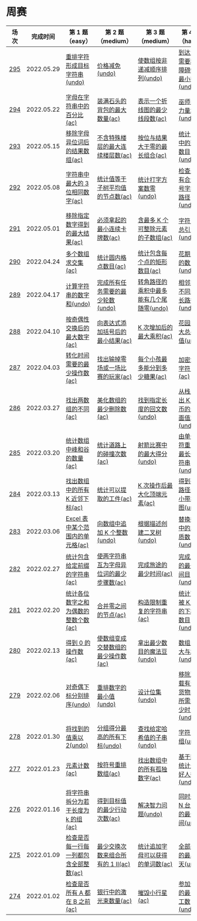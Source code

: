 # 周赛

**场次**|**完成时间**|**第 1 题（easy）**|**第 2 题（medium）**|**第 3 题（medium）**|**第 4 题（hard）**
--------|------------|-----------|-----------|-----------|-----------
[295](./第%20295%20场周赛)|2022.05.29|[重排字符形成目标字符串(undo)](./第%20295%20场周赛/6078.%20重排字符形成目标字符串)|[价格减免(undo)](./第%20295%20场周赛/6079.%20价格减免)|[使数组按非递减顺序排列(undo)](./第%20295%20场周赛/6080.%20使数组按非递减顺序排列)|[到达角落需要移除障碍物的最小数目(undo)](./第%20295%20场周赛/6081.%20到达角落需要移除障碍物的最小数目)
[294](./第%20294%20场周赛)|2022.05.22|[字母在字符串中的百分比(ac)](./第%20294%20场周赛/6074.%20字母在字符串中的百分比)|[装满石头的背包的最大数量(ac)](./第%20294%20场周赛/6075.%20装满石头的背包的最大数量)|[表示一个折线图的最少线段数(ac)](./第%20294%20场周赛/6076.%20表示一个折线图的最少线段数)|[巫师的总力量和(undo)](./第%20294%20场周赛/6077.%20巫师的总力量和)
[293](./第%20293%20场周赛)|2022.05.15|[移除字母异位词后的结果数组(ac)](./第%20293%20场周赛/6063.%20移除字母异位词后的结果数组)|[不含特殊楼层的最大连续楼层数(ac)](./第%20293%20场周赛/6064.%20不含特殊楼层的最大连续楼层数)|[按位与结果大于零的最长组合(ac)](./第%20293%20场周赛/6065.%20按位与结果大于零的最长组合)|[统计区间中的整数数目(undo)](./第%20293%20场周赛/6066.%20统计区间中的整数数目)
[292](./第%20292%20场周赛)|2022.05.08|[字符串中最大的 3 位相同数字(ac)](./第%20292%20场周赛/6056.%20字符串中最大的%203%20位相同数字)|[统计值等于子树平均值的节点数(ac)](./第%20292%20场周赛/6057.%20统计值等于子树平均值的节点数)|[统计打字方案数零(undo)](./第%20292%20场周赛/6058.%20统计打字方案数零)|[检查是否有合法括号字符串路径(undo)](./第%20292%20场周赛/6059.%20检查是否有合法括号字符串路径)
[291](./第%20291%20场周赛)|2022.05.01|[移除指定数字得到的最大结果(ac)](./第%20291%20场周赛/6047.%20移除指定数字得到的最大结果)|[必须拿起的最小连续卡牌数(ac)](./第%20291%20场周赛/6048.%20必须拿起的最小连续卡牌数)|[含最多 K 个可整除元素的子数组(ac)](./第%20291%20场周赛/6049.%20含最多%20K%20个可整除元素的子数组)|[字符串的总引力(undo)](./第%20291%20场周赛/6050.%20字符串的总引力)
[290](./第%20290%20场周赛)|2022.04.24|[多个数组求交集(ac)](./第%20290%20场周赛/6041.%20多个数组求交集)|[统计圆内格点数目(ac)](./第%20290%20场周赛/6042.%20统计圆内格点数目)|[统计包含每个点的矩形数目(ac)](./第%20290%20场周赛/6043.%20统计包含每个点的矩形数目)|[花期内花的数目(undo)](./第%20290%20场周赛/6044.%20花期内花的数目)
[289](./第%20289%20场周赛)|2022.04.17|[计算字符串的数字和(undo)](./第%20289%20场周赛/6070.%20计算字符串的数字和)|[完成所有任务需要的最少轮数(undo)](./第%20289%20场周赛/6071.%20完成所有任务需要的最少轮数)|[转角路径的乘积中最多能有几个尾随零(undo)](./第%20289%20场周赛/6072.%20转角路径的乘积中最多能有几个尾随零)|[相邻字符不同的最长路径(undo)](./第%20289%20场周赛/6073.%20相邻字符不同的最长路径)
[288](./第%20288%20场周赛)|2022.04.10|[按奇偶性交换后的最大数字(ac)](./第%20288%20场周赛/6037.%20按奇偶性交换后的最大数字)|[向表达式添加括号后的最小结果(ac)](./第%20288%20场周赛/6038.%20向表达式添加括号后的最小结果)|[K 次增加后的最大乘积(ac)](./第%20288%20场周赛/6039.%20K%20次增加后的最大乘积)|[花园的最大总美丽值(undo)](./第%20288%20场周赛/6040.%20花园的最大总美丽值)
[287](./第%20287%20场周赛)|2022.04.03|[转化时间需要的最少操作数(ac)](./第%20287%20场周赛/6055.%20转化时间需要的最少操作数)|[找出输掉零场或一场比赛的玩家(ac)](./第%20287%20场周赛/6056.%20找出输掉零场或一场比赛的玩家)|[每个小孩最多能分到多少糖果(ac)](./第%20287%20场周赛/6057.%20每个小孩最多能分到多少糖果)|[加密解密字符串(ac)](./第%20287%20场周赛/6058.%20加密解密字符串)
[286](./第%20286%20场周赛)|2022.03.27|[找出两数组的不同(ac)](./第%20286%20场周赛/6031.%20找出两数组的不同)|[美化数组的最少删除数(ac)](./第%20286%20场周赛/6032.%20美化数组的最少删除数)|[找到指定长度的回文数(undo)](./第%20286%20场周赛/6033.%20找到指定长度的回文数)|[从栈中取出 K 个硬币的最大面值和(undo)](./第%20286%20场周赛/6034.%20从栈中取出%20K%20个硬币的最大面值和)
[285](./第%20285%20场周赛)|2022.03.20|[统计数组中峰和谷的数量(ac)](./第%20285%20场周赛/6027.%20统计数组中峰和谷的数量)|[统计道路上的碰撞次数(ac)](./第%20285%20场周赛/6028.%20统计道路上的碰撞次数)|[射箭比赛中的最大得分(undo)](./第%20285%20场周赛/6029.%20射箭比赛中的最大得分)|[由单个字符重复的最长子字符串(undo)](./第%20285%20场周赛/6030.%20由单个字符重复的最长子字符串图)
[284](./第%20284%20场周赛)|2022.03.13|[找出数组中的所有 K 近邻下标(ac)](./第%20284%20场周赛/6031.%20找出数组中的所有%20K%20近邻下标)|[统计可以提取的工件(ac)](./第%20284%20场周赛/6032.%20统计可以提取的工件)|[K 次操作后最大化顶端元素(ac)](./第%20284%20场周赛/6033.%20K%20次操作后最大化顶端元素)|[得到要求路径的最小带权子图(undo)](./第%20284%20场周赛/6034.%20得到要求路径的最小带权子图)
[283](./第%20283%20场周赛)|2022.03.06|[Excel 表中某个范围内的单元格(ac)](./第%20283%20场周赛/6016.%20Excel%20表中某个范围内的单元格)|[向数组中追加 K 个整数(undo)](./第%20283%20场周赛/6017.%20向数组中追加%20K%20个整数)|[根据描述创建二叉树(undo)](./第%20283%20场周赛/6018.%20根据描述创建二叉树)|[替换数组中的非互质数(undo)](./第%20283%20场周赛/6019.%20替换数组中的非互质数)
[282](./第%20282%20场周赛)|2022.02.27|[统计包含给定前缀的字符串(ac)](./第%20282%20场周赛/6008.%20统计包含给定前缀的字符串)|[使两字符串互为字母异位词的最少步骤数(ac)](./第%20282%20场周赛/6009.%20使两字符串互为字母异位词的最少步骤数)|[完成旅途的最少时间(ac)](./第%20282%20场周赛/6010.%20完成旅途的最少时间)|[完成比赛的最少时间目(undo)](./第%20282%20场周赛/6011.%20完成比赛的最少时间)
[281](./第%20281%20场周赛)|2022.02.20|[统计各位数字之和为偶数的整数个数(ac)](./第%20281%20场周赛/6012.%20统计各位数字之和为偶数的整数个数)|[合并零之间的节点(ac)](./第%20281%20场周赛/6013.%20合并零之间的节点)|[构造限制重复的字符串(ac)](./第%20281%20场周赛/6014.%20构造限制重复的字符串)|[统计可以被 K 整除的下标对数目(undo)](./第%20281%20场周赛/6015.%20统计可以被%20K%20整除的下标对数目)
[280](./第%20280%20场周赛)|2022.02.13|[得到 0 的操作数(ac)](./第%20280%20场周赛/6004.%20得到%200%20的操作数)|[使数组变成交替数组的最少操作数(ac)](./第%20280%20场周赛/6005.%20使数组变成交替数组的最少操作数)|[拿出最少数目的魔法豆(undo)](./第%20280%20场周赛/6006.%20拿出最少数目的魔法豆)|[数组的最大与和(undo)](./第%20280%20场周赛/6007.%20数组的最大与和)
[279](./第%20279%20场周赛)|2022.02.06|[对奇偶下标分别排序(undo)](./第%20279%20场周赛/6000.%20对奇偶下标分别排序)|[重排数字的最小值(undo)](./第%20279%20场周赛/6001.%20重排数字的最小值)|[设计位集(undo)](./第%20279%20场周赛/6002.%20设计位集)|[移除所有载有违禁货物车厢所需的最少时间(undo)](./第%20279%20场周赛/6003.%20移除所有载有违禁货物车厢所需的最少时间)
[278](./第%20278%20场周赛)|2022.01.30|[将找到的值乘以 2(undo)](./第%20278%20场周赛/5993.%20将找到的值乘以%202)|[分组得分最高的所有下标(undo)](./第%20278%20场周赛/5994.%20分组得分最高的所有下标)|[查找给定哈希值的子串(undo)](./第%20278%20场周赛/5995.%20查找给定哈希值的子串)|[字符串分组(undo)](./第%20278%20场周赛/5996.%20字符串分组)
[277](./第%20277%20场周赛)|2022.01.23|[元素计数(ac)](./第%20277%20场周赛/5989.%20元素计数)|[按符号重排数组(ac)](./第%20277%20场周赛/5990.%20按符号重排数组)|[找出数组中的所有孤独数字(ac)](./第%20277%20场周赛/5991.%20找出数组中的所有孤独数字)|[基于陈述统计最多好人数(undo)](./第%20277%20场周赛/5992.%20基于陈述统计最多好人数)
[276](./第%20276%20场周赛)|2022.01.16|[将字符串拆分为若干长度为 k 的组(ac)](./第%20276%20场周赛/5980.%20将字符串拆分为若干长度为%20k%20的组)|[得到目标值的最少行动次数(ac)](./第%20276%20场周赛/5981.%20得到目标值的最少行动次数)|[解决智力问题(undo)](./第%20276%20场周赛/5982.%20解决智力问题)|[同时运行 N 台电脑的最长时间(undo)](./第%20276%20场周赛/5983.%20同时运行%20N%20台电脑的最长时间)
[275](./第%20275%20场周赛)|2022.01.09|[检查是否每一行每一列都包含全部整数(ac)](./第%20275%20场周赛/5976.%20检查是否每一行每一列都包含全部整数)|[最少交换次数来组合所有的 1 II(ac)](./第%20275%20场周赛/5977.%20最少交换次数来组合所有的%201%20II)|[统计追加字母可以获得的单词数(ac)](./第%20275%20场周赛/5978.%20统计追加字母可以获得的单词数)|[全部开花的最早一天(undo)](./第%20275%20场周赛/5979.%20全部开花的最早一天)
[274](./第%20274%20场周赛)|2022.01.02|[检查是否所有 A 都在 B 之前(ac)](./第%20274%20场周赛/5967.%20检查是否所有%20A%20都在%20B%20之前)|[银行中的激光束数量(ac)](./第%20274%20场周赛/5968.%20银行中的激光束数量)|[摧毁小行星(ac)](./第%20274%20场周赛/5969.%20摧毁小行星)|[参加会议的最多员工数(undo)](./第%20274%20场周赛/5970.%20参加会议的最多员工数)
